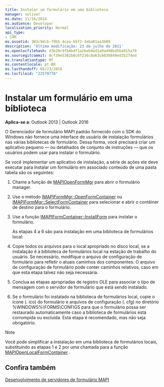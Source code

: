 ```yaml
---
title: Instalar um formulário em uma biblioteca
manager: soliver
ms.date: 11/16/2014
ms.audience: Developer
localization_priority: Normal
api_type:
- COM
ms.assetid: 303c9dcb-f9b5-4cea-b5f2-3eba01aa3b09
description: 'Última modificação: 23 de julho de 2011'
ms.openlocfilehash: d3b20c9fb4b4f1a26eb4ed1a9a498bd56a915a70
ms.sourcegitcommit: 0cf39e5382b8c6f236c8a63c6036849ed3527ded
ms.translationtype: MT
ms.contentlocale: pt-BR
ms.lasthandoff: 08/23/2018
ms.locfileid: "22579778"
---
```

# <a name="installing-a-form-into-a-library"></a>Instalar um formulário em uma biblioteca

  
  
**Aplica-se a**: Outlook 2013 | Outlook 2016 
  
O Gerenciador de formulário MAPI padrão fornecido com o SDK do Windows não fornece uma interface de usuário de instalação formulários nas várias bibliotecas de formulário. Dessa forma, você precisará criar um aplicativo pequeno — ou detalhados de conjunto de instruções — que os usuários podem usar para instalar o formulário.
  
Se você implementar um aplicativo de instalação, a série de ações ele deve executar para instalar um formulário em associado conteúdo de uma pasta tabela são os seguintes:
  
1. Chame a função de [MAPIOpenFormMgr](mapiopenformmgr.md) para abrir o formulário manager. 
    
2. Use o método [IMAPIFormMgr::OpenFormContainer](imapiformmgr-openformcontainer.md) ou [IMAPIFormMgr::SelectFormContainer](imapiformmgr-selectformcontainer.md) para selecionar e abrir o contêiner de destino para o formulário. 
    
3. Use a função [IMAPIFormContainer::InstallForm](imapiformcontainer-installform.md) para instalar o formulário. 
    
    As etapas 4 a 6 são para instalação em uma biblioteca de formulários local:
    
4. Copie todos os arquivos para o local apropriado no disco local, se a instalação é a biblioteca de formulários local na estação de trabalho do usuário. Se necessário, modifique o arquivo de configuração de formulário para refletir o atuais caminhos dos componentes. O arquivo de configuração de formulário pode conter caminhos relativos, caso em que esta etapa talvez não seja necessária.
    
5. Conclua as etapas apropriadas de registro OLE para associar o tipo de mensagem com o servidor de formulário que está sendo instalado.
    
6. Se o formulário foi instalado na biblioteca de formulários local, copie o ícone (. ico) do formulário e arquivos de configuração (. cfg) no diretório %WINDOWS%\FORMS\CONFIGS para que o formulário possa ser restaurado automaticamente caso a biblioteca de formulários está corrompida ou excluída. Esta etapa é recomendado, mas não seja obrigatório.
    
> [!NOTE]
> Você pode simplificar a instalação em uma biblioteca de formulários locais, substituindo as etapas 1 e 2 por uma chamada para a função [MAPIOpenLocalFormContainer](mapiopenlocalformcontainer.md) . 
  
## <a name="see-also"></a>Confira também



[Desenvolvimento de servidores de formulário MAPI](developing-mapi-form-servers.md)

